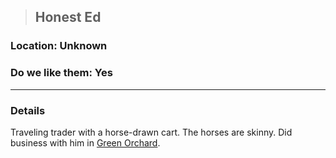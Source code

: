 >## Honest Ed

### Location: Unknown

### Do we like them: Yes

***

### Details

Traveling trader with a horse-drawn cart. The horses are skinny. Did business with him in [Green Orchard](Notes/Locations/Green%20Orchard.md).